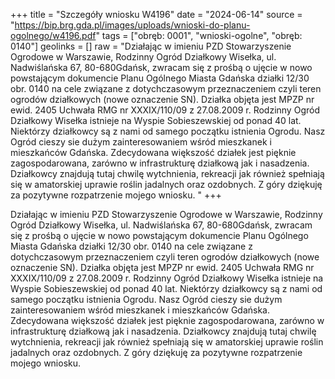 +++
title = "Szczegóły wniosku W4196"
date = "2024-06-14"
source = "https://bip.brg.gda.pl/images/uploads/wnioski-do-planu-ogolnego/w4196.pdf"
tags = ["obręb: 0001", "wnioski-ogolne", "obręb: 0140"]
geolinks = []
raw = "Działając w imieniu PZD Stowarzyszenie Ogrodowe w Warszawie, Rodzinny Ogród Działkowy Wisełka, ul. Nadwiślańska 67, 80-680Gdańsk, zwracam się z prośbą o ujęcie w nowo powstającym dokumencie Planu Ogólnego Miasta Gdańska działki 12/30 obr. 0140 na cele związane z dotychczasowym przeznaczeniem czyli teren ogrodów działkowych (nowe oznaczenie SN). Działka objęta jest MPZP nr ewid. 2405 Uchwała RMG nr XXXIX/110/09 z 27.08.2009 r. Rodzinny Ogród Działkowy Wisełka istnieje na Wyspie Sobieszewskiej od ponad 40 lat. Niektórzy działkowcy są z nami od samego początku istnienia Ogrodu. Nasz Ogród cieszy sie dużym zainteresowaniem wśród mieszkanek i mieszkańców Gdańska. Zdecydowana większość działek jest pięknie zagospodarowana, zarówno w infrastrukturę działkową jak i nasadzenia. Działkowcy znajdują tutaj chwilę wytchnienia, rekreacji jak również spełniają się w amatorskiej uprawie roślin jadalnych oraz ozdobnych. Z góry dziękuję za pozytywne rozpatrzenie mojego wniosku. "
+++

Działając w imieniu PZD Stowarzyszenie Ogrodowe w Warszawie, Rodzinny Ogród
Działkowy Wisełka, ul. Nadwiślańska 67, 80-680Gdańsk, zwracam się z prośbą o ujęcie w nowo
powstającym dokumencie Planu Ogólnego Miasta Gdańska działki 12/30 obr. 0140 na cele
związane z dotychczasowym przeznaczeniem czyli teren ogrodów działkowych (nowe
oznaczenie SN). Działka objęta jest MPZP nr ewid. 2405 Uchwała RMG nr XXXIX/110/09 z
27.08.2009 r. Rodzinny Ogród Działkowy Wisełka istnieje na Wyspie Sobieszewskiej od ponad
40 lat. Niektórzy działkowcy są z nami od samego początku istnienia Ogrodu. Nasz Ogród cieszy
sie dużym zainteresowaniem wśród mieszkanek i mieszkańców Gdańska. Zdecydowana
większość działek jest pięknie zagospodarowana, zarówno w infrastrukturę działkową jak i
nasadzenia. Działkowcy znajdują tutaj chwilę wytchnienia, rekreacji jak również spełniają się w
amatorskiej uprawie roślin jadalnych oraz ozdobnych. Z góry dziękuję za pozytywne
rozpatrzenie mojego wniosku.



